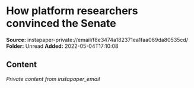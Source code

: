 # How platform researchers convinced the Senate

**Source:** instapaper-private://email/f8e3474a182371ea1faa069da80535cd/
**Folder:** Unread
**Added:** 2022-05-04T17:10:08




## Content
*Private content from instapaper_email*
